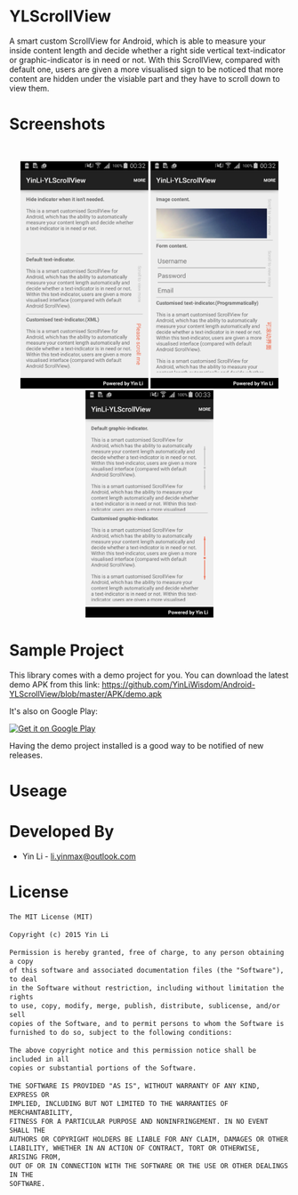 # YLScrollView
A smart custom ScrollView for Android, which is able to measure your inside content length and decide whether a right side vertical text-indicator or graphic-indicator is in need or not. With this ScrollView, compared with default one, users are given a more visualised sign to be noticed that more content are hidden under the visiable part and they have to scroll down to view them.

# Screenshots
<br/>
<p align="center">
<img src="./screenshot/sample_1.png" width="230" />
<img src="./screenshot/sample_2.png" width="230" />
<img src="./screenshot/sample_3.png" width="230" />
</p>

# Sample Project
This library comes with a demo project for you. You can download the latest demo APK from this link:
https://github.com/YinLiWisdom/Android-YLScrollView/blob/master/APK/demo.apk

It's also on Google Play:

<a href="https://play.google.com/store/apps/details?id=com.yinli.yinli_ylscrollview&hl=en_GB">
  <img alt="Get it on Google Play"
       src="https://developer.android.com/images/brand/en_generic_rgb_wo_60.png" />
</a>

Having the demo project installed is a good way to be notified of new releases.

# Useage

Developed By
============
* Yin Li - <li.yinmax@outlook.com>

# License
    The MIT License (MIT)

    Copyright (c) 2015 Yin Li

    Permission is hereby granted, free of charge, to any person obtaining a copy
    of this software and associated documentation files (the "Software"), to deal
    in the Software without restriction, including without limitation the rights
    to use, copy, modify, merge, publish, distribute, sublicense, and/or sell
    copies of the Software, and to permit persons to whom the Software is
    furnished to do so, subject to the following conditions:

    The above copyright notice and this permission notice shall be included in all
    copies or substantial portions of the Software.

    THE SOFTWARE IS PROVIDED "AS IS", WITHOUT WARRANTY OF ANY KIND, EXPRESS OR
    IMPLIED, INCLUDING BUT NOT LIMITED TO THE WARRANTIES OF MERCHANTABILITY,
    FITNESS FOR A PARTICULAR PURPOSE AND NONINFRINGEMENT. IN NO EVENT SHALL THE
    AUTHORS OR COPYRIGHT HOLDERS BE LIABLE FOR ANY CLAIM, DAMAGES OR OTHER
    LIABILITY, WHETHER IN AN ACTION OF CONTRACT, TORT OR OTHERWISE, ARISING FROM,
    OUT OF OR IN CONNECTION WITH THE SOFTWARE OR THE USE OR OTHER DEALINGS IN THE
    SOFTWARE.
